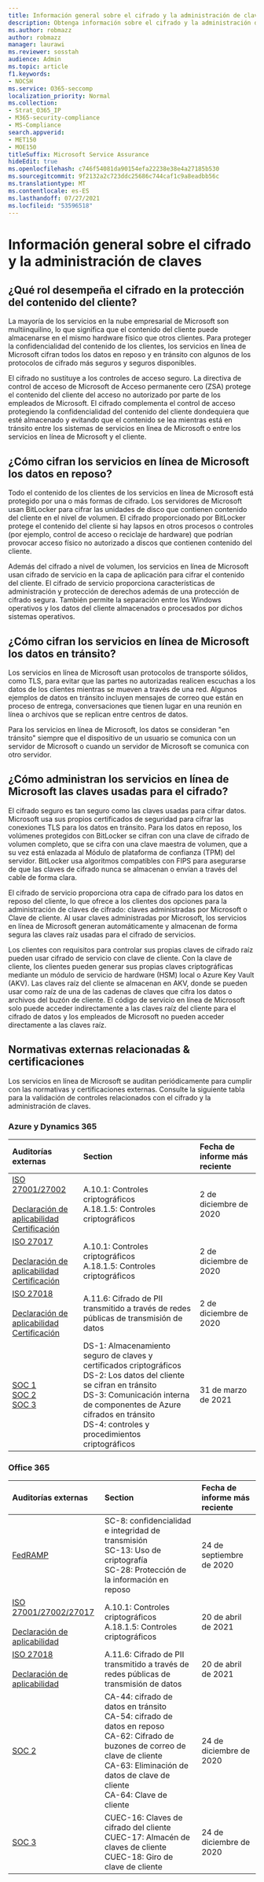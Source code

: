 ```yaml
---
title: Información general sobre el cifrado y la administración de claves
description: Obtenga información sobre el cifrado y la administración de claves en Microsoft 365
ms.author: robmazz
author: robmazz
manager: laurawi
ms.reviewer: sosstah
audience: Admin
ms.topic: article
f1.keywords:
- NOCSH
ms.service: O365-seccomp
localization_priority: Normal
ms.collection:
- Strat_O365_IP
- M365-security-compliance
- MS-Compliance
search.appverid:
- MET150
- MOE150
titleSuffix: Microsoft Service Assurance
hideEdit: true
ms.openlocfilehash: c746f54081da90154efa22238e38e4a27185b530
ms.sourcegitcommit: 9f2132a2c723ddc25686c744caf1c9a8eadbb56c
ms.translationtype: MT
ms.contentlocale: es-ES
ms.lasthandoff: 07/27/2021
ms.locfileid: "53596518"
---
```

# <a name="encryption-and-key-management-overview"></a>Información general sobre el cifrado y la administración de claves

## <a name="what-role-does-encryption-play-in-protecting-customer-content"></a>¿Qué rol desempeña el cifrado en la protección del contenido del cliente?

La mayoría de los servicios en la nube empresarial de Microsoft son multiinquilino, lo que significa que el contenido del cliente puede almacenarse en el mismo hardware físico que otros clientes. Para proteger la confidencialidad del contenido de los clientes, los servicios en línea de Microsoft cifran todos los datos en reposo y en tránsito con algunos de los protocolos de cifrado más seguros y seguros disponibles.

El cifrado no sustituye a los controles de acceso seguro. La directiva de control de acceso de Microsoft de Acceso permanente cero (ZSA) protege el contenido del cliente del acceso no autorizado por parte de los empleados de Microsoft. El cifrado complementa el control de acceso protegiendo la confidencialidad del contenido del cliente dondequiera que esté almacenado y evitando que el contenido se lea mientras está en tránsito entre los sistemas de servicios en línea de Microsoft o entre los servicios en línea de Microsoft y el cliente.

## <a name="how-do-microsoft-online-services-encrypt-data-at-rest"></a>¿Cómo cifran los servicios en línea de Microsoft los datos en reposo?

Todo el contenido de los clientes de los servicios en línea de Microsoft está protegido por una o más formas de cifrado. Los servidores de Microsoft usan BitLocker para cifrar las unidades de disco que contienen contenido del cliente en el nivel de volumen. El cifrado proporcionado por BitLocker protege el contenido del cliente si hay lapsos en otros procesos o controles (por ejemplo, control de acceso o reciclaje de hardware) que podrían provocar acceso físico no autorizado a discos que contienen contenido del cliente.

Además del cifrado a nivel de volumen, los servicios en línea de Microsoft usan cifrado de servicio en la capa de aplicación para cifrar el contenido del cliente. El cifrado de servicio proporciona características de administración y protección de derechos además de una protección de cifrado segura. También permite la separación entre los Windows operativos y los datos del cliente almacenados o procesados por dichos sistemas operativos.

## <a name="how-do-microsoft-online-services-encrypt-data-in-transit"></a>¿Cómo cifran los servicios en línea de Microsoft los datos en tránsito?

Los servicios en línea de Microsoft usan protocolos de transporte sólidos, como TLS, para evitar que las partes no autorizadas realicen escuchas a los datos de los clientes mientras se mueven a través de una red. Algunos ejemplos de datos en tránsito incluyen mensajes de correo que están en proceso de entrega, conversaciones que tienen lugar en una reunión en línea o archivos que se replican entre centros de datos.

Para los servicios en línea de Microsoft, los datos se consideran "en tránsito" siempre que el dispositivo de un usuario se comunica con un servidor de Microsoft o cuando un servidor de Microsoft se comunica con otro servidor.

## <a name="how-do-microsoft-online-services-manage-the-keys-used-for-encryption"></a>¿Cómo administran los servicios en línea de Microsoft las claves usadas para el cifrado?

El cifrado seguro es tan seguro como las claves usadas para cifrar datos. Microsoft usa sus propios certificados de seguridad para cifrar las conexiones TLS para los datos en tránsito. Para los datos en reposo, los volúmenes protegidos con BitLocker se cifran con una clave de cifrado de volumen completo, que se cifra con una clave maestra de volumen, que a su vez está enlazada al Módulo de plataforma de confianza (TPM) del servidor. BitLocker usa algoritmos compatibles con FIPS para asegurarse de que las claves de cifrado nunca se almacenan o envían a través del cable de forma clara.

El cifrado de servicio proporciona otra capa de cifrado para los datos en reposo del cliente, lo que ofrece a los clientes dos opciones para la administración de claves de cifrado: claves administradas por Microsoft o Clave de cliente. Al usar claves administradas por Microsoft, los servicios en línea de Microsoft generan automáticamente y almacenan de forma segura las claves raíz usadas para el cifrado de servicios.

Los clientes con requisitos para controlar sus propias claves de cifrado raíz pueden usar cifrado de servicio con clave de cliente. Con la clave de cliente, los clientes pueden generar sus propias claves criptográficas mediante un módulo de servicio de hardware (HSM) local o Azure Key Vault (AKV). Las claves raíz del cliente se almacenan en AKV, donde se pueden usar como raíz de una de las cadenas de claves que cifra los datos o archivos del buzón de cliente. El código de servicio en línea de Microsoft solo puede acceder indirectamente a las claves raíz del cliente para el cifrado de datos y los empleados de Microsoft no pueden acceder directamente a las claves raíz.

## <a name="related-external-regulations--certifications"></a>Normativas externas relacionadas & certificaciones

Los servicios en línea de Microsoft se auditan periódicamente para cumplir con las normativas y certificaciones externas. Consulte la siguiente tabla para la validación de controles relacionados con el cifrado y la administración de claves.

### <a name="azure-and-dynamics-365"></a>Azure y Dynamics 365

| **Auditorías externas** | **Section** | **Fecha de informe más reciente** |
|:--------------------|:------------|:-----------------------|
| [ISO 27001/27002](https://servicetrust.microsoft.com/ViewPage/MSComplianceGuideV3?command=Download&downloadType=Document&downloadId=e9116047-f327-430c-a83f-166b7e561ad6&tab=7027ead0-3d6b-11e9-b9e1-290b1eb4cdeb&docTab=7027ead0-3d6b-11e9-b9e1-290b1eb4cdeb_ISO_Reports) <br><br> [Declaración de aplicabilidad](https://servicetrust.microsoft.com/ViewPage/MSComplianceGuideV3?command=Download&downloadType=Document&downloadId=00af6c3e-7f3e-4e0d-8b0e-79f45ef2cef1&tab=7027ead0-3d6b-11e9-b9e1-290b1eb4cdeb&docTab=7027ead0-3d6b-11e9-b9e1-290b1eb4cdeb_ISO_Reports) <br> [Certificación](https://servicetrust.microsoft.com/ViewPage/MSComplianceGuideV3?command=Download&downloadType=Document&downloadId=d7af5304-3a31-40e6-9abb-e26352305d41&tab=7027ead0-3d6b-11e9-b9e1-290b1eb4cdeb&docTab=7027ead0-3d6b-11e9-b9e1-290b1eb4cdeb_ISO_Reports) | A.10.1: Controles criptográficos <br> A.18.1.5: Controles criptográficos | 2 de diciembre de 2020 |
| [ISO 27017](https://servicetrust.microsoft.com/ViewPage/MSComplianceGuideV3?command=Download&downloadType=Document&downloadId=e9116047-f327-430c-a83f-166b7e561ad6&tab=7027ead0-3d6b-11e9-b9e1-290b1eb4cdeb&docTab=7027ead0-3d6b-11e9-b9e1-290b1eb4cdeb_ISO_Reports) <br><br> [Declaración de aplicabilidad](https://servicetrust.microsoft.com/ViewPage/MSComplianceGuideV3?command=Download&downloadType=Document&downloadId=a3bca0ac-867d-4204-b66b-13665f5f1e8d&tab=7027ead0-3d6b-11e9-b9e1-290b1eb4cdeb&docTab=7027ead0-3d6b-11e9-b9e1-290b1eb4cdeb_ISO_Reports) <br> [Certificación](https://servicetrust.microsoft.com/ViewPage/MSComplianceGuideV3?command=Download&downloadType=Document&downloadId=25718a8a-f34d-41e1-a95a-c49246508787&tab=7027ead0-3d6b-11e9-b9e1-290b1eb4cdeb&docTab=7027ead0-3d6b-11e9-b9e1-290b1eb4cdeb_ISO_Reports) | A.10.1: Controles criptográficos <br> A.18.1.5: Controles criptográficos | 2 de diciembre de 2020 |
| [ISO 27018](https://servicetrust.microsoft.com/ViewPage/MSComplianceGuideV3?command=Download&downloadType=Document&downloadId=e9116047-f327-430c-a83f-166b7e561ad6&tab=7027ead0-3d6b-11e9-b9e1-290b1eb4cdeb&docTab=7027ead0-3d6b-11e9-b9e1-290b1eb4cdeb_ISO_Reports) <br><br> [Declaración de aplicabilidad](https://servicetrust.microsoft.com/ViewPage/MSComplianceGuideV3?command=Download&downloadType=Document&downloadId=00af6c3e-7f3e-4e0d-8b0e-79f45ef2cef1&tab=7027ead0-3d6b-11e9-b9e1-290b1eb4cdeb&docTab=7027ead0-3d6b-11e9-b9e1-290b1eb4cdeb_ISO_Reports) <br> [Certificación](https://servicetrust.microsoft.com/ViewPage/MSComplianceGuideV3?command=Download&downloadType=Document&downloadId=56904fc3-0942-4ff5-9eef-7cabc751a25c&tab=7027ead0-3d6b-11e9-b9e1-290b1eb4cdeb&docTab=7027ead0-3d6b-11e9-b9e1-290b1eb4cdeb_ISO_Reports) | A.11.6: Cifrado de PII transmitido a través de redes públicas de transmisión de datos | 2 de diciembre de 2020 |
| [SOC 1](https://servicetrust.microsoft.com/ViewPage/MSComplianceGuideV3?command=Download&downloadType=Document&downloadId=b8721ebd-af20-42fe-b22f-8332b0a19517&tab=7027ead0-3d6b-11e9-b9e1-290b1eb4cdeb&docTab=7027ead0-3d6b-11e9-b9e1-290b1eb4cdeb_SOC_%2F_SSAE_16_Reports) <br> [SOC 2](https://servicetrust.microsoft.com/ViewPage/MSComplianceGuideV3?command=Download&downloadType=Document&downloadId=234a0f57-83c1-4afc-a586-a0e7a59592f7&tab=7027ead0-3d6b-11e9-b9e1-290b1eb4cdeb&docTab=7027ead0-3d6b-11e9-b9e1-290b1eb4cdeb_SOC_%2F_SSAE_16_Reports) <br> [SOC 3](https://servicetrust.microsoft.com/ViewPage/MSComplianceGuideV3?command=Download&downloadType=Document&downloadId=75c8cbf6-e456-473c-a05e-34fea888ec2a&tab=7027ead0-3d6b-11e9-b9e1-290b1eb4cdeb&docTab=7027ead0-3d6b-11e9-b9e1-290b1eb4cdeb_SOC_%2F_SSAE_16_Reports) | DS-1: Almacenamiento seguro de claves y certificados criptográficos <br> DS-2: Los datos del cliente se cifran en tránsito <br> DS-3: Comunicación interna de componentes de Azure cifrados en tránsito <br> DS-4: controles y procedimientos criptográficos | 31 de marzo de 2021 |

### <a name="office-365"></a>Office 365

| **Auditorías externas** | **Section** | **Fecha de informe más reciente** |
|:--------------------|:------------|:-----------------------|
| [FedRAMP](https://compliance.microsoft.com/compliancemanager) | SC-8: confidencialidad e integridad de transmisión <br> SC-13: Uso de criptografía <br> SC-28: Protección de la información en reposo <br>  | 24 de septiembre de 2020 |
| [ISO 27001/27002/27017](https://servicetrust.microsoft.com/ViewPage/MSComplianceGuideV3?command=Download&downloadType=Document&downloadId=8d625374-4f2d-49f8-9d37-a4281ba98222&tab=7027ead0-3d6b-11e9-b9e1-290b1eb4cdeb&docTab=7027ead0-3d6b-11e9-b9e1-290b1eb4cdeb_ISO_Reports) <br><br> [Declaración de aplicabilidad](https://servicetrust.microsoft.com/ViewPage/MSComplianceGuideV3?command=Download&downloadType=Document&downloadId=c0df4ce8-c77e-4183-84eb-c8688470d8b1&tab=7027ead0-3d6b-11e9-b9e1-290b1eb4cdeb&docTab=7027ead0-3d6b-11e9-b9e1-290b1eb4cdeb_ISO_Reports) | A.10.1: Controles criptográficos <br> A.18.1.5: Controles criptográficos | 20 de abril de 2021 |
| [ISO 27018](https://servicetrust.microsoft.com/ViewPage/MSComplianceGuideV3?command=Download&downloadType=Document&downloadId=8d625374-4f2d-49f8-9d37-a4281ba98222&tab=7027ead0-3d6b-11e9-b9e1-290b1eb4cdeb&docTab=7027ead0-3d6b-11e9-b9e1-290b1eb4cdeb_ISO_Reports) <br><br> [Declaración de aplicabilidad](https://servicetrust.microsoft.com/ViewPage/MSComplianceGuideV3?command=Download&downloadType=Document&downloadId=c0df4ce8-c77e-4183-84eb-c8688470d8b1&tab=7027ead0-3d6b-11e9-b9e1-290b1eb4cdeb&docTab=7027ead0-3d6b-11e9-b9e1-290b1eb4cdeb_ISO_Reports) | A.11.6: Cifrado de PII transmitido a través de redes públicas de transmisión de datos | 20 de abril de 2021 |
| [SOC 2](https://servicetrust.microsoft.com/ViewPage/MSComplianceGuideV3?command=Download&downloadType=Document&downloadId=a73c1738-7892-42b7-acd3-87b6371c53f6&tab=7027ead0-3d6b-11e9-b9e1-290b1eb4cdeb&docTab=7027ead0-3d6b-11e9-b9e1-290b1eb4cdeb_SOC_%2F_SSAE_16_Reports) | CA-44: cifrado de datos en tránsito <br> CA-54: cifrado de datos en reposo <br> CA-62: Cifrado de buzones de correo de clave de cliente <br> CA-63: Eliminación de datos de clave de cliente <br> CA-64: Clave de cliente | 24 de diciembre de 2020 |
| [SOC 3](https://servicetrust.microsoft.com/ViewPage/MSComplianceGuideV3?command=Download&downloadType=Document&downloadId=274054e5-4968-48d2-bf94-9a8eda5d7a93&tab=7027ead0-3d6b-11e9-b9e1-290b1eb4cdeb&docTab=7027ead0-3d6b-11e9-b9e1-290b1eb4cdeb_SOC_%2F_SSAE_16_Reports) | CUEC-16: Claves de cifrado del cliente <br> CUEC-17: Almacén de claves de cliente <br>  CUEC-18: Giro de clave de cliente| 24 de diciembre de 2020 |
